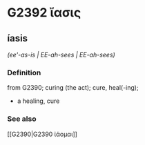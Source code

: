 # G2392 ἴασις

## íasis

_(ee'-as-is | EE-ah-sees | EE-ah-sees)_

### Definition

from G2390; curing (the act); cure, heal(-ing); 

- a healing, cure

### See also

[[G2390|G2390 ἰάομαι]]
